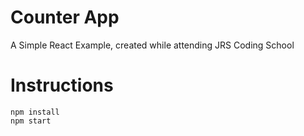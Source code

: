 # Counter App

A Simple React Example, created while attending JRS Coding School

# Instructions

```
npm install
npm start
```
